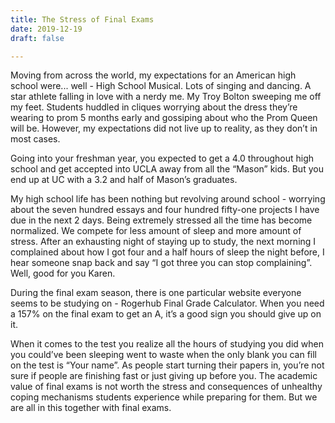 ```yaml
---
title: The Stress of Final Exams
date: 2019-12-19
draft: false

---
```


Moving from across the world, my expectations for an American high school were... well - High School Musical. Lots of singing and dancing. A star athlete falling in love with a nerdy me. My Troy Bolton sweeping me off my feet. Students huddled in cliques worrying about the dress they’re wearing to prom 5 months early and gossiping about who the Prom Queen will be. However, my expectations did not live up to reality, as they don’t in most cases. 

<!---more--->

Going into your freshman year, you expected to get a 4.0 throughout high school and get accepted into UCLA away from all the “Mason” kids. But you end up at UC with a 3.2 and half of Mason’s graduates.

My high school life has been nothing but revolving around school - worrying about the seven hundred essays and four hundred fifty-one projects I have due in the next 2 days. Being extremely stressed all the time has become normalized. We compete for less amount of sleep and more amount of stress. After an exhausting night of staying up to study, the next morning I complained about how I got four and a half hours of sleep the night before, I hear someone snap back and say “I got three you can stop complaining”. Well, good for you Karen.

During the final exam season, there is one particular website everyone seems to be studying on - Rogerhub Final Grade Calculator. When you need a 157% on the final exam to get an A, it’s a good sign you should give up on it.

When it comes to the test you realize all the hours of studying you did when you could’ve been sleeping went to waste when the only blank you can fill on the test is “Your name”. As people start turning their papers in, you’re not sure if people are finishing fast or just giving up before you. The academic value of final exams is not worth the stress and consequences of unhealthy coping mechanisms students experience while preparing for them.
But we are all in this together with final exams.